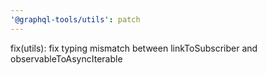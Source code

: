 ```yaml
---
'@graphql-tools/utils': patch
---
```


fix(utils): fix typing mismatch between linkToSubscriber and observableToAsyncIterable
